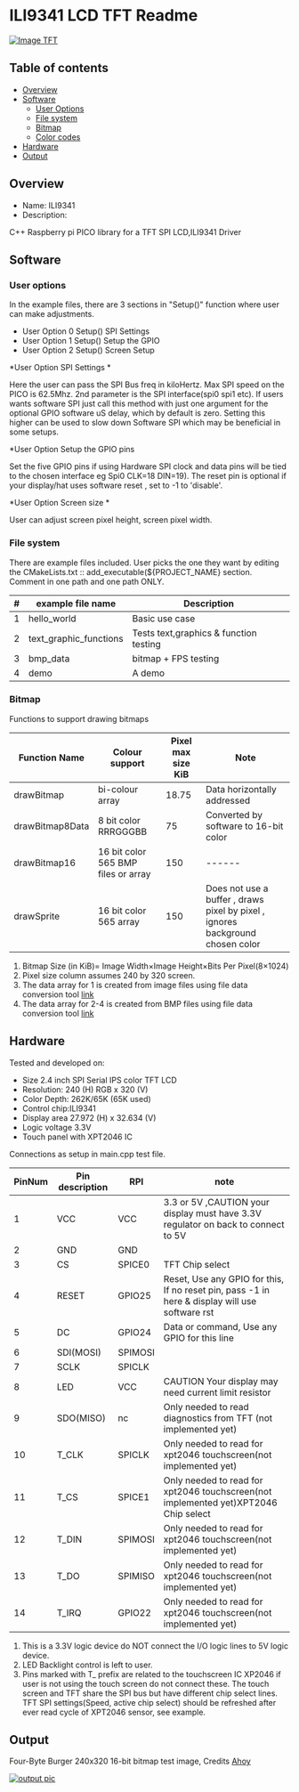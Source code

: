# ILI9341 LCD TFT Readme

[![Image TFT](https://github.com/gavinlyonsrepo/Display_Lib_RPI/blob/main/extra/images/ili9341.jpg)](https://github.com/gavinlyonsrepo/Display_Lib_RPI/blob/main/extra/images/ili9341.jpg)

## Table of contents

  * [Overview](#overview)
  * [Software](#software)
      * [User Options](#user-options)
      * [File system](#file-system)
      * [Bitmap](#bitmap)
      * [Color codes](#color-codes)
  * [Hardware](#hardware)
  * [Output](#output)


## Overview

* Name: ILI9341
* Description:

C++ Raspberry pi PICO  library for a TFT SPI LCD,ILI9341 Driver

## Software

### User options

In the example files, there are 3 sections in "Setup()" function 
where user can make adjustments. 

 * User Option 0 Setup()       SPI Settings
 * User Option 1 Setup()       Setup the GPIO
 * User Option 2 Setup()       Screen Setup 

*User Option SPI Settings * 

Here the user can pass the SPI Bus freq in kiloHertz.
Max SPI speed on the PICO is 62.5Mhz. 2nd parameter is the SPI interface(spi0 spi1 etc). 
If users wants software SPI just call this method 
with just one argument for the optional GPIO software uS delay,
which by default is zero. Setting this higher can be used to slow down Software SPI 
which may be beneficial in some setups.  

*User Option Setup the GPIO pins

Set the five GPIO pins if using Hardware SPI clock and data pins will be tied to 
the chosen interface eg Spi0 CLK=18 DIN=19). The reset pin is optional if your display/hat uses
software reset , set to -1 to 'disable'.

*User Option Screen size *

User can adjust screen pixel height, screen pixel width.

### File system

There are example files included. User picks the one they want 
by editing the CMakeLists.txt :: add_executable(${PROJECT_NAME}  section.
Comment in one path and one path ONLY.

| # | example file name  | Description |
| ------ | ------ |  ------ |
| 1 | hello_world| Basic use case |
| 2 | text_graphic_functions | Tests text,graphics & function testing  |
| 3 | bmp_data | bitmap + FPS testing |
| 4 | demo | A demo |

### Bitmap

Functions to support drawing bitmaps

| Function Name | Colour support | Pixel max size KiB |  Note |
| ------ | ------ | ------ | ------ |
| drawBitmap | bi-colour array |  18.75  | Data horizontally  addressed |
| drawBitmap8Data | 8 bit color RRRGGGBB  | 75 |  Converted by software to 16-bit color |
| drawBitmap16 | 16 bit color 565 BMP files or array |  150  | ------ |
| drawSprite| 16 bit color 565 array |  150  | Does not use a buffer , draws pixel by pixel , ignores background chosen color|

1. Bitmap Size (in KiB)= Image Width×Image Height×Bits Per Pixel(8×1024)
2. Pixel size column assumes 240 by 320 screen.
3. The data array for 1 is created from image files using file data conversion tool [link](https://javl.github.io/image2cpp/)
4. The data array for 2-4  is created from BMP files using file data conversion tool [link](https://notisrac.github.io/FileToCArray/)

## Hardware

Tested and developed on:

* Size 2.4 inch SPI Serial  IPS color TFT LCD
* Resolution: 240 (H) RGB x 320 (V)
* Color Depth: 262K/65K (65K used)
* Control chip:ILI9341
* Display area 27.972 (H) x 32.634 (V)
* Logic voltage 3.3V
* Touch panel with XPT2046 IC

Connections as setup in main.cpp test file.

| PinNum | Pin description | RPI | note |
| --- | --- | --- | --- |
| 1 | VCC | VCC | 3.3 or 5V ,CAUTION your display must have 3.3V regulator on back to connect to 5V |
| 2 | GND | GND | |
| 3 | CS | SPICE0 |TFT Chip select |
| 4 | RESET | GPIO25 |Reset, Use any GPIO for this, If no reset pin, pass -1 in here & display will use software rst|
| 5 | DC | GPIO24 | Data or command, Use any GPIO for this line |
| 6 | SDI(MOSI) | SPIMOSI | |
| 7 | SCLK | SPICLK | | 
| 8 | LED | VCC |CAUTION Your display may need current limit resistor|
| 9 | SDO(MISO) | nc |Only needed to read diagnostics from TFT (not implemented yet) |
| 10| T_CLK | SPICLK | Only needed to read for xpt2046 touchscreen(not implemented yet) |
| 11| T_CS | SPICE1 |Only needed to read for xpt2046 touchscreen(not implemented yet)XPT2046 Chip select |
| 12| T_DIN | SPIMOSI | Only needed to read for xpt2046 touchscreen(not implemented yet)|
| 13 | T_DO | SPIMISO | Only needed to read for xpt2046 touchscreen(not implemented yet)|
| 14 | T_IRQ | GPIO22 |Only needed to read for xpt2046 touchscreen(not implemented yet) |


1. This is a 3.3V logic device do NOT connect the I/O logic lines to 5V logic device.
2. LED Backlight control is left to user.
3. Pins marked with T_ prefix are related to the touchscreen IC XP2046 if user is not using the touch
screen do not connect these. The touch screen and TFT share the SPI bus but have different chip select lines. TFT SPI settings(Speed, active chip select) should be refreshed after ever read cycle of XPT2046 sensor, see example.

## Output

Four-Byte Burger 240x320 16-bit bitmap test image, Credits [Ahoy](https://www.youtube.com/watch?v=i4EFkspO5p4)

[![output pic](https://github.com/gavinlyonsrepo/Display_Lib_RPI/blob/main/extra/images/ili9341output2.jpg)](https://github.com/gavinlyonsrepo/Display_Lib_RPI/blob/main/extra/images/ili9341output2.jpg)

